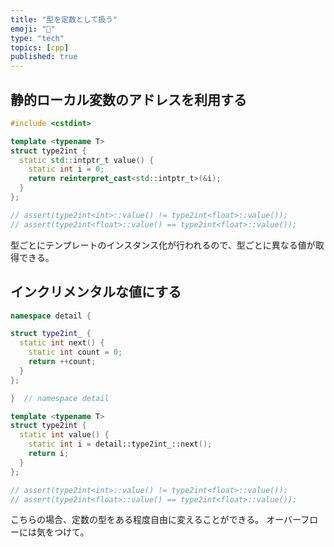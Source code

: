 ```yaml
---
title: "型を定数として扱う"
emoji: "🤷"
type: "tech"
topics: [cpp]
published: true
---
```


## 静的ローカル変数のアドレスを利用する

```cpp
#include <cstdint>

template <typename T>
struct type2int {
  static std::intptr_t value() {
    static int i = 0;
    return reinterpret_cast<std::intptr_t>(&i);
  }
};

// assert(type2int<int>::value() != type2int<float>::value());
// assert(type2int<float>::value() == type2int<float>::value());
```

型ごとにテンプレートのインスタンス化が行われるので、型ごとに異なる値が取得できる。

## インクリメンタルな値にする

```cpp
namespace detail {

struct type2int_ {
  static int next() {
    static int count = 0;
    return ++count;
  }
};

}  // namespace detail

template <typename T>
struct type2int {
  static int value() {
    static int i = detail::type2int_::next();
    return i;
  }
};

// assert(type2int<int>::value() != type2int<float>::value());
// assert(type2int<float>::value() == type2int<float>::value());
```

こちらの場合、定数の型をある程度自由に変えることができる。
オーバーフローには気をつけて。